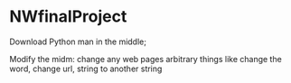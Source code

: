 # NWfinalProject
Download Python man in the middle;

Modify the midm: change any web pages arbitrary things like
change the word, change url, string to another string
